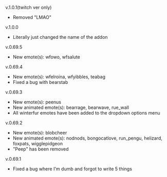 v.1.0.1(twitch ver only)
* Removed "LMAO"

v.1.0.0
* Literally just changed the name of the addon

v.0.69.5
* New emote(s): wfowo, wfsalute

v.0.69.4
* New emote(s): wfelroina, wfyibbles, teabag
* Fixed a bug with bearstab

v.0.69.3
* New emote(s): peenus
* New animated emote(s): bearrage, bearwave, rue_wall
* All winterfur emotes have been added to the dropdown options menu

v.0.69.2
* New emote(s): blobcheer
* New animated emote(s): nodnods, bongocatlove, run_pengu, helizard, foxpats, wigglepidgeon
* "Peep" has been removed

v.0.69.1
* Fixed a bug where I'm dumb and forgot to write 5 things
